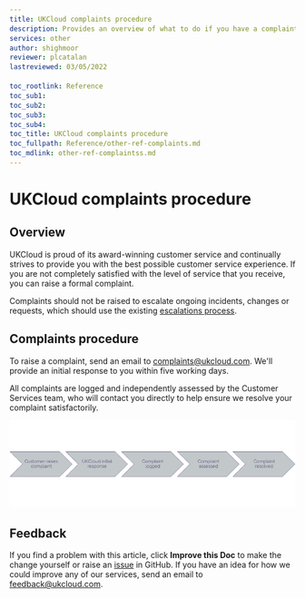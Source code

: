 ```yaml
---
title: UKCloud complaints procedure
description: Provides an overview of what to do if you have a complaint about our service
services: other
author: shighmoor
reviewer: plcatalan
lastreviewed: 03/05/2022

toc_rootlink: Reference
toc_sub1: 
toc_sub2:
toc_sub3:
toc_sub4:
toc_title: UKCloud complaints procedure
toc_fullpath: Reference/other-ref-complaints.md
toc_mdlink: other-ref-complaintss.md
---
```


# UKCloud complaints procedure

## Overview

UKCloud is proud of its award-winning customer service and continually strives to provide you with the best possible customer service experience. If you are not completely satisfied with the level of service that you receive, you can raise a formal complaint.

Complaints should not be raised to escalate ongoing incidents, changes or requests, which should use the existing [escalations process](../portal/ptl-ref-raise-escalate-service-request.md).

## Complaints procedure

To raise a complaint, send an email to <complaints@ukcloud.com>. We'll provide an initial response to you within five working days.

All complaints are logged and independently assessed by the Customer Services team, who will contact you directly to help ensure we resolve your complaint satisfactorily.

![Complaints procedure](images/other-complaints.png)

## Feedback

If you find a problem with this article, click **Improve this Doc** to make the change yourself or raise an [issue](https://github.com/UKCloud/documentation/issues) in GitHub. If you have an idea for how we could improve any of our services, send an email to <feedback@ukcloud.com>.
